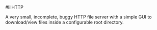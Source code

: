 
#lilHTTP

A very small, incomplete, buggy HTTP file server with a simple GUI to download/view files inside a configurable root directory.
